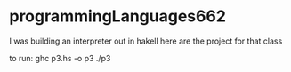 # programmingLanguages662
I was building an interpreter out in hakell here are the project for that class

to run: ghc p3.hs -o p3
./p3
